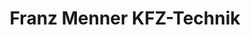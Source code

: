 ---
title: "Franz Menner KFZ-Technik"
url: /ebenthal/franz-menner-kfz-technik/
shop: Autowerkstatt
---